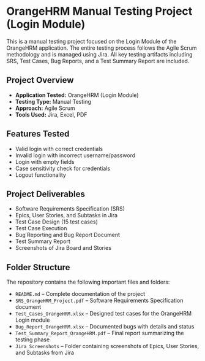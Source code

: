# OrangeHRM Manual Testing Project (Login Module)

This is a manual testing project focused on the Login Module of the OrangeHRM application. The entire testing process follows the Agile Scrum methodology and is managed using Jira. All key testing artifacts including SRS, Test Cases, Bug Reports, and a Test Summary Report are included.

## Project Overview

- **Application Tested:** OrangeHRM (Login Module)
- **Testing Type:** Manual Testing
- **Approach:** Agile Scrum
- **Tools Used:** Jira, Excel, PDF

## Features Tested

- Valid login with correct credentials
- Invalid login with incorrect username/password
- Login with empty fields
- Case sensitivity check for credentials
- Logout functionality

## Project Deliverables

- Software Requirements Specification (SRS)
- Epics, User Stories, and Subtasks in Jira
- Test Case Design (15 test cases)
- Test Case Execution
- Bug Reporting and Bug Report Document
- Test Summary Report
- Screenshots of Jira Board and Stories

## Folder Structure
The repository contains the following important files and folders:
- `README.md` – Complete documentation of the project 
- `SRS_OrangeHRM_Project.pdf` – Software Requirements Specification document  
- `Test_Cases_OrangeHRM.xlsx` – Designed test cases for the OrangeHRM Login module  
- `Bug_Report_OrangeHRM.xlsx` – Documented bugs with details and status  
- `Test_Summary_Report_OrangeHRM.pdf` – Final report summarizing the testing phase  
- `Jira_Screenshots` – Folder containing screenshots of Epics, User Stories, and Subtasks from Jira  


